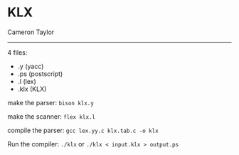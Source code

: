 # KLX

Cameron Taylor

---

4 files:
- .y (yacc)
- .ps (postscript)
- .l (lex)
- .klx (KLX)

make the parser: `bison klx.y`

make the scanner: `flex klx.l`

compile the parser: `gcc lex.yy.c klx.tab.c -o klx`

Run the compiler: `./klx` or `./klx < input.klx > output.ps`
